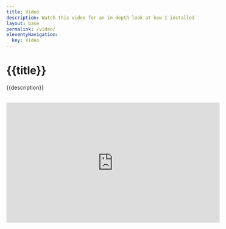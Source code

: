 ```yaml
---
title: Video
description: Watch this video for an in depth look at how I installed 11ty on my system!
layout: base
permalink: /video/
eleventyNavigation:
  key: Video
---
```

<div class="container">

  # {{title}}

  {{description}}

  <br>

  <iframe width="560" height="315" src="https://www.youtube.com/embed/JXvVNZSWdGg" frameborder="0" allow="accelerometer; autoplay; clipboard-write; encrypted-media; gyroscope; picture-in-picture" allowfullscreen></iframe>
</div>